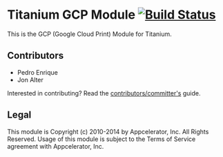 # Titanium GCP Module [![Build Status](https://travis-ci.org/appcelerator-modules/ti.gcp.png)](https://travis-ci.org/appcelerator-modules/ti.gcp)

This is the GCP (Google Cloud Print) Module for Titanium.

## Contributors

* Pedro Enrique
* Jon Alter

Interested in contributing? Read the [contributors/committer's](https://wiki.appcelerator.org/display/community/Home) guide.

## Legal

This module is Copyright (c) 2010-2014 by Appcelerator, Inc. All Rights Reserved. Usage of this module is subject to 
the Terms of Service agreement with Appcelerator, Inc.  
